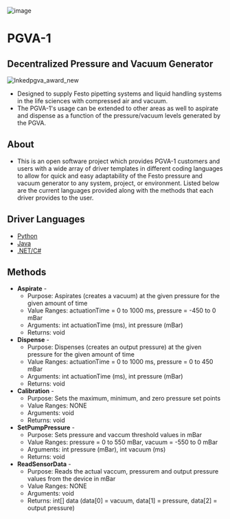 ![image](https://user-images.githubusercontent.com/71296226/132027096-faaf05d9-d49e-4ffc-8519-34b66997d97f.png)

# **PGVA-1**
## **Decentralized Pressure and Vacuum Generator**

![Inkedpgva_award_new](https://user-images.githubusercontent.com/71296226/132029130-fff19bfa-6ae5-45ac-821d-e02f6f7329e7.jpg)

* Designed to supply Festo pipetting systems and liquid handling systems in the life sciences with compressed air and vacuum.
* The PGVA-1's usage can be extended to other areas as well to aspirate and dispense as a function of the pressure/vacuum levels generated by the PGVA.

## About
* This is an open software project which provides PGVA-1 customers and users with a wide array of driver templates in different coding languages to allow for quick and easy adaptability of the Festo pressure and vacuum generator to any system, project, or environment. Listed below are the current languages provided along with the methods that each driver provides to the user.

## Driver Languages
* [Python](examples/python)
* [Java](examples/java)
* [.NET/C#](examples/c#)

## Methods
* **Aspirate** -
  * Purpose:      Aspirates (creates a vacuum) at the given pressure for the given amount of time
  * Value Ranges: actuationTime = 0 to 1000 ms, pressure = -450 to 0 mBar
  * Arguments:    int actuationTime (ms), int pressure (mBar)
  * Returns:      void
* **Dispense** -
  * Purpose:      Dispenses (creates an output pressure) at the given pressure for the given amount of time
  * Value Ranges: actuationTime = 0 to 1000 ms, pressure = 0 to 450 mBar
  * Arguments:    int actuationTime (ms), int pressure (mBar)
  * Returns:      void
* **Calibration** -
  * Purpose:      Sets the maximum, minimum, and zero pressure set points
  * Value Ranges: NONE
  * Arguments:    void
  * Returns:      void
* **SetPumpPressure** -
  * Purpose:      Sets pressure and vaccum threshold values in mBar
  * Value Ranges: pressure = 0 to 550 mBar, vacuum = -550 to 0 mBar
  * Arguments:    int pressure (mBar), int vacuum (ms)
  * Returns:      void
* **ReadSensorData** -
  * Purpose:      Reads the actual vaccum, pressurem and output pressure values from the device in mBar
  * Value Ranges: NONE
  * Arguments:    void
  * Returns:      int[] data (data[0] = vacuum, data[1] = pressure, data[2] = output pressure)
